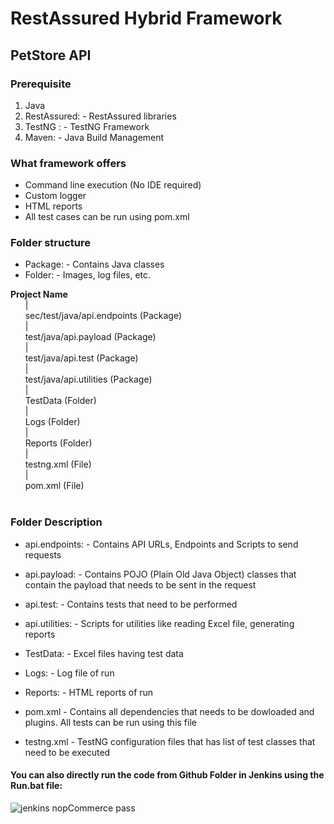 # RestAssured Hybrid Framework

## PetStore API

###	Prerequisite



1. Java
2. RestAssured: - RestAssured libraries 
3. TestNG : - TestNG Framework
4. Maven: - Java Build Management



### What framework offers 
* Command line execution (No IDE required)
*	Custom logger
*	HTML reports 
*	All test cases can be run using pom.xml

### Folder structure
* Package: - Contains Java classes
* Folder: - Images, log files, etc.

**Project Name** <br />
&nbsp;&nbsp;&nbsp;&nbsp;&nbsp;&nbsp;| <br />
&nbsp;&nbsp;&nbsp;&nbsp;&nbsp;&nbsp;sec/test/java/api.endpoints (Package) <br />
&nbsp;&nbsp;&nbsp;&nbsp;&nbsp;&nbsp;| <br />
&nbsp;&nbsp;&nbsp;&nbsp;&nbsp;&nbsp;test/java/api.payload (Package) <br />
&nbsp;&nbsp;&nbsp;&nbsp;&nbsp;&nbsp;| <br />
&nbsp;&nbsp;&nbsp;&nbsp;&nbsp;&nbsp;test/java/api.test (Package) <br />
&nbsp;&nbsp;&nbsp;&nbsp;&nbsp;&nbsp;| <br /> 
&nbsp;&nbsp;&nbsp;&nbsp;&nbsp;&nbsp;test/java/api.utilities (Package) <br />
&nbsp;&nbsp;&nbsp;&nbsp;&nbsp;&nbsp;| <br />
&nbsp;&nbsp;&nbsp;&nbsp;&nbsp;&nbsp;TestData (Folder) <br />
&nbsp;&nbsp;&nbsp;&nbsp;&nbsp;&nbsp;| <br />
&nbsp;&nbsp;&nbsp;&nbsp;&nbsp;&nbsp;Logs (Folder) <br />
&nbsp;&nbsp;&nbsp;&nbsp;&nbsp;&nbsp;| <br />
&nbsp;&nbsp;&nbsp;&nbsp;&nbsp;&nbsp;Reports (Folder) <br />
&nbsp;&nbsp;&nbsp;&nbsp;&nbsp;&nbsp;| <br />
&nbsp;&nbsp;&nbsp;&nbsp;&nbsp;&nbsp;testng.xml (File) <br />
&nbsp;&nbsp;&nbsp;&nbsp;&nbsp;&nbsp;| <br />
&nbsp;&nbsp;&nbsp;&nbsp;&nbsp;&nbsp;pom.xml (File) <br />
<br />

### Folder Description 

* api.endpoints: - Contains API URLs, Endpoints and Scripts to send requests<br />

* api.payload: - Contains POJO (Plain Old Java Object) classes that contain the payload that needs to be sent in the request<br />

*	api.test: - Contains tests that need to be performed<br />

*	api.utilities: - Scripts for utilities like reading Excel file, generating reports <br />

*	TestData: - Excel files having test data<br />


*	Logs: - Log file of run<br />

*	Reports: - HTML reports of run<br />

* pom.xml - Contains all dependencies that needs to be dowloaded and plugins. All tests can be run using this file <br />

* testng.xml - TestNG configuration files that has list of test classes that need to be executed <br />

#### You can also directly run the code from Github Folder in Jenkins using the Run.bat file:
![jenkins nopCommerce pass](https://github.com/SaVignesh/nopCommerceAdmin/assets/47379614/83c3a795-ecec-4c18-ba5f-3dbe90b4f170)
